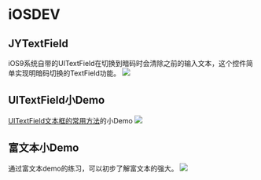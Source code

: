 # iOSDEV

## JYTextField
iOS9系统自带的UITextField在切换到暗码时会清除之前的输入文本，这个控件简单实现明暗码切换的TextField功能。
![](https://Footmark.FM/wp-content/uploads/2016/10/160609021.gif)

## UITextField小Demo
[UITextField文本框的常用方法](https://footmark.fm/?p=71)的小Demo
![](https://Footmark.FM/wp-content/uploads/2016/10/160609022.gif)

## 富文本小Demo
通过富文本demo的练习，可以初步了解富文本的强大。
![](https://Footmark.FM/wp-content/uploads/2016/10/8D31B652-95A0-449D-A807-219AA7727A0D.jpg)


